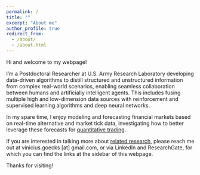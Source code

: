 ```yaml
---
permalink: /
title: ""
excerpt: "About me"
author_profile: true
redirect_from: 
  - /about/
  - /about.html
---
```

Hi and welcome to my webpage!

I’m a Postdoctoral Researcher at U.S. Army Research Laboratory developing data-driven algorithms to distill structured and unstructured information from complex real-world scenarios, enabling seamless collaboration between humans and artificially intelligent agents. This includes fusing multiple high and low-dimension data sources with reinforcement and supervised learning algorithms and deep neural networks.

In my spare time, I enjoy modeling and forecasting financial markets based on real-time alternative and market tick data, investigating how to better leverage these forecasts for [quantitative trading](https://cmidas.com).

If you are interested in talking more about [related research](/research/), please reach me out at vinicius.goecks [at] gmail.com, or via LinkedIn and ResearchGate, for which you can find the links at the sidebar of this webpage.

Thanks for visiting!